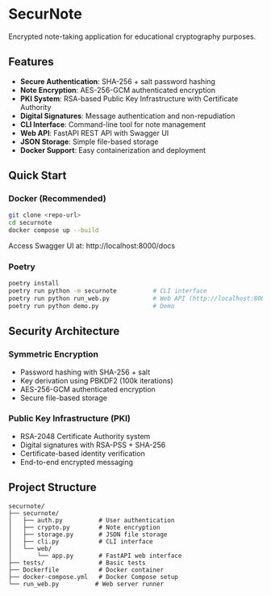 # SecurNote

Encrypted note-taking application for educational cryptography purposes.

## Features

- **Secure Authentication**: SHA-256 + salt password hashing
- **Note Encryption**: AES-256-GCM authenticated encryption
- **PKI System**: RSA-based Public Key Infrastructure with Certificate Authority
- **Digital Signatures**: Message authentication and non-repudiation
- **CLI Interface**: Command-line tool for note management
- **Web API**: FastAPI REST API with Swagger UI
- **JSON Storage**: Simple file-based storage
- **Docker Support**: Easy containerization and deployment

## Quick Start

### Docker (Recommended)

```bash
git clone <repo-url>
cd securnote
docker compose up --build
```

Access Swagger UI at: http://localhost:8000/docs

### Poetry

```bash
poetry install
poetry run python -m securnote          # CLI interface
poetry run python run_web.py            # Web API (http://localhost:8000/docs)
poetry run python demo.py               # Demo
```

## Security Architecture

### Symmetric Encryption
- Password hashing with SHA-256 + salt
- Key derivation using PBKDF2 (100k iterations)
- AES-256-GCM authenticated encryption
- Secure file-based storage

### Public Key Infrastructure (PKI)
- RSA-2048 Certificate Authority system
- Digital signatures with RSA-PSS + SHA-256
- Certificate-based identity verification
- End-to-end encrypted messaging


## Project Structure

```
securnote/
├── securnote/
│   ├── auth.py          # User authentication
│   ├── crypto.py        # Note encryption
│   ├── storage.py       # JSON file storage
│   ├── cli.py           # CLI interface
│   └── web/
│       └── app.py       # FastAPI web interface
├── tests/               # Basic tests
├── Dockerfile           # Docker container
├── docker-compose.yml   # Docker Compose setup
└── run_web.py          # Web server runner
```

